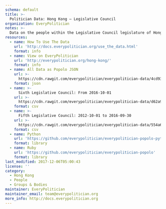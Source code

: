```yaml
---
schema: default
title: >-
  Politician Data: Hong Kong — Legislative Council
organization: EveryPolitician
notes: >-
  Data on the people within the Legislative Council legislature of Hong Kong.
resources:
  - name: How To Use The Data
    url: 'http://docs.everypolitician.org/use_the_data.html'
    format: info
  - name: View on EveryPolitician
    url: 'http://everypolitician.org/hong-kong/'
    format: info
  - name: All Data as Popolo JSON
    url: >-
      https://cdn.rawgit.com/everypolitician/everypolitician-data/4cd93158942f8b23b297f653d55ae3c834f8e57d/data/Hong_Kong/Legislative_Council/ep-popolo-v1.0.json
    format: json
  - name: >-
      Sixth Legislative Council: From 2016-10-01
    url: >-
      https://cdn.rawgit.com/everypolitician/everypolitician-data/d62a9c4794a0312a4801f8a512e7b7752da01445/data/Hong_Kong/Legislative_Council/term-6.csv
    format: csv
  - name: >-
      Fifth Legislative Council: 2012-10-01 to 2016-09-30
    url: >-
      https://cdn.rawgit.com/everypolitician/everypolitician-data/554a6cb306153130ac5558e4c015471d63e57cb7/data/Hong_Kong/Legislative_Council/term-5.csv
    format: csv
  - name: Python
    url: 'https://github.com/everypolitician/everypolitician-popolo-python'
    format: library
  - name: Ruby
    url: 'https://github.com/everypolitician/everypolitician-popolo'
    format: library
last_modified: 2017-12-06T05:00:43
license: ''
category:
  - Hong Kong
  - People
  - Groups & Bodies
maintainer: EveryPolitician
maintainer_email: team@everypolitician.org
more_info: http://docs.everypolitician.org
---
```

